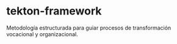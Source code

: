 # tekton-framework
Metodología estructurada para guiar procesos de transformación vocacional y organizacional.
